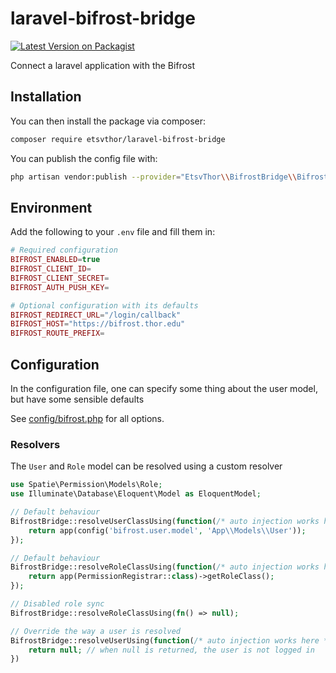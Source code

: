 # laravel-bifrost-bridge
[![Latest Version on Packagist](https://img.shields.io/packagist/v/etsvthor/laravel-bifrost-bridge.svg?style=flat-square)](https://packagist.org/packages/etsvthor/laravel-bifrost-bridge)

Connect a laravel application with the Bifrost

## Installation

You can then install the package via composer:

```bash
composer require etsvthor/laravel-bifrost-bridge
```

You can publish the config file with:
```bash
php artisan vendor:publish --provider="EtsvThor\\BifrostBridge\\BifrostBridgeServiceProvider" --tag="bifrost-config"
```

## Environment
Add the following to your `.env` file and fill them in:
```php
# Required configuration
BIFROST_ENABLED=true
BIFROST_CLIENT_ID=
BIFROST_CLIENT_SECRET=
BIFROST_AUTH_PUSH_KEY=

# Optional configuration with its defaults
BIFROST_REDIRECT_URL="/login/callback"
BIFROST_HOST="https://bifrost.thor.edu"
BIFROST_ROUTE_PREFIX=
```

## Configuration
In the configuration file, one can specify some thing about the user model, but have some sensible defaults

See [config/bifrost.php](config/bifrost.php) for all options.

### Resolvers
The `User` and `Role` model can be resolved using a custom resolver

```php
use Spatie\Permission\Models\Role;
use Illuminate\Database\Eloquent\Model as EloquentModel;

// Default behaviour
BifrostBridge::resolveUserClassUsing(function(/* auto injection works here */): EloquentModel {
    return app(config('bifrost.user.model', 'App\\Models\\User'));
});

// Default behaviour
BifrostBridge::resolveRoleClassUsing(function(/* auto injection works here */): Role {
    return app(PermissionRegistrar::class)->getRoleClass();
});

// Disabled role sync
BifrostBridge::resolveRoleClassUsing(fn() => null);

// Override the way a user is resolved
BifrostBridge::resolveUserUsing(function(/* auto injection works here */, BifrostUserData $data): ?EloquentModel {
    return null; // when null is returned, the user is not logged in
})
```